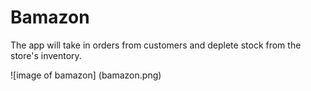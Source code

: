 # Bamazon

The app will take in orders from customers and deplete stock from the store's inventory. 


![image of bamazon]
(bamazon.png)

